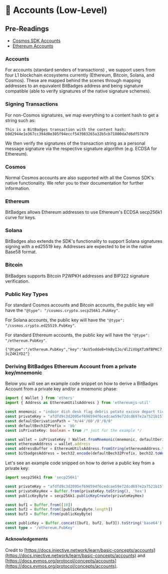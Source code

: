 # 👥 Accounts (Low-Level)

## Pre-Readings

* [Cosmos SDK Accounts](https://docs.cosmos.network/main/basics/accounts)
* [Ethereum Accounts](https://ethereum.org/en/whitepaper/#ethereum-accounts)

### Accounts[​](https://docs.injective.network/learn/basic-concepts/accounts#injective-accounts) <a href="#injective-accounts" id="injective-accounts"></a>

For accounts (standard senders of transactions) , we support users from four L1 blockchain ecosystems currently (Ethereum, Bitcoin, Solana, and Cosmos). These are mapped behind the scenes through mapping addresses to an equivalent BitBadges address and being signature compatible (able to verify signatures of the native signature schemes).

### Signing Transactions <a href="#injective-accounts" id="injective-accounts"></a>

For non-Cosmos signatures, we map everything to a content hash to get a string such as:

```
This is a BitBadges transaction with the content hash: b0d2944e1e367cc394d0e305f94eccf543983265a32b5cb71800da7d6df57679
```

We then verify the signatures of the transaction string as a personal message signature via the respective signature algorithm (e.g. ECDSA for Ethereum).

### **Cosmos**

Normal Cosmos accounts are also supported with all the Cosmos SDK's native functionality. We refer you to their documentation for further information.

### **Ethereum**

BitBadges allows Ethereum addresses to use Ethereum's ECDSA secp256k1 curve for keys.

### **Solana**

BitBadges also extends the SDK's functionality to support Solana signatures signing with a ed25519 key. Addresses are expected to be in the native Base58 format.

### Bitcoin

BitBadges supports Bitcoin P2WPKH addresses and BIP322 signature verification.

### **Public Key Types**

For standard Cosmos accounts and Bitcoin accounts, the public key will have the `"@type": "/cosmos.crypto.secp256k1.PubKey"`.

For Solana accounts, the public key will have the `"@type": "/cosmos.crypto.ed25519.PubKey"`.

For standard Ethereum accounts, the public key will have the `"@type": "/ethereum.PubKey"`.

`{"@type":"/ethereum.PubKey","key":"AsV5oddeB+hkByIJo/4lZiVUgXTzNfBPKC73cZ4K1YD2"}`

### Deriving BitBadges Ethereum Account from a private key/mnemonic[​](https://docs.injective.network/learn/basic-concepts/accounts#deriving-injective-account-from-a-private-keymnemonic) <a href="#deriving-injective-account-from-a-private-keymnemonic" id="deriving-injective-account-from-a-private-keymnemonic"></a>

Below you will see an example code snippet on how to derive a BitBadges Account from a private key and/or a mnemonic phase:

```typescript
import { Wallet } from 'ethers'
import { Address as EthereumUtilsAddress } from 'ethereumjs-util'

const mnemonic = "indoor dish desk flag debris potato excuse depart ticket judge file exit"
const privateKey = "afdfd9c3d2095ef696594f6cedcae59e72dcd697e2a7521b1578140422a4f890"
const defaultDerivationPath = "m/44'/60'/0'/0/0"
const defaultBech32Prefix = 'bb'
const isPrivateKey: boolean = true /* just for the example */

const wallet = isPrivateKey ? Wallet.fromMnemonic(mnemonic, defaultDerivationPath) : new Wallet(privateKey)
const ethereumAddress = wallet.address
const addressBuffer = EthereumUtilsAddress.fromString(ethereumAddress.toString()).toBuffer()
const bitbadgesAddress = bech32.encode(defaultBech32Prefix, bech32.toWords(addressBuffer))
```

Let's see an example code snipped on how to derive a public key from a private key:

```typescript
import secp256k1 from 'secp256k1'

const privateKey = "afdfd9c3d2095ef696594f6cedcae59e72dcd697e2a7521b1578140422a4f890"
const privateKeyHex = Buffer.from(privateKey.toString(), 'hex')
const publicKeyByte = secp256k1.publicKeyCreate(privateKeyHex)

const buf1 = Buffer.from([10])
const buf2 = Buffer.from([publicKeyByte.length])
const buf3 = Buffer.from(publicKeyByte)

const publicKey = Buffer.concat([buf1, buf2, buf3]).toString('base64')
const type = '/ethereum.PubKey'
```

#### Acknowledgements

Credit to [https://docs.injective.network/learn/basic-concepts/accounts](https://docs.injective.network/learn/basic-concepts/accounts) and [https://docs.evmos.org/protocol/concepts/accounts](https://docs.evmos.org/protocol/concepts/accounts).
